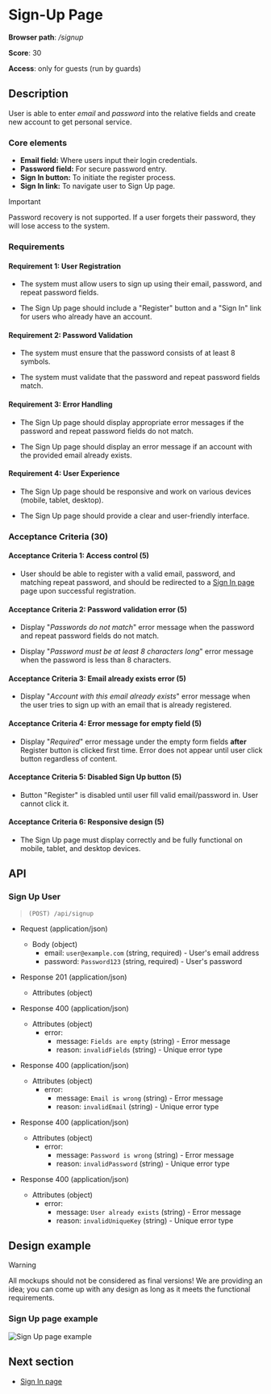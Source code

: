 # Sign-Up Page

**Browser path**: _/signup_

**Score**: 30

**Access**: only for guests (run by guards)  

## Description

User is able to enter _email_ and _password_ into the relative fields and create new account to get personal service.

### Core elements

- **Email field:** Where users input their login credentials.
- **Password field:** For secure password entry.
- **Sign In button:** To initiate the register process.
- **Sign In link:** To navigate user to Sign Up page.

> [!IMPORTANT]
> Password recovery is not supported. If a user forgets their password, they will lose access to the system.

### Requirements

#### Requirement 1: User Registration

- The system must allow users to sign up using their email, password, and repeat password fields.

- The Sign Up page should include a "Register" button and a "Sign In" link for users who already have an account.

#### Requirement 2: Password Validation

- The system must ensure that the password consists of at least 8 symbols.

- The system must validate that the password and repeat password fields match.

#### Requirement 3: Error Handling

- The Sign Up page should display appropriate error messages if the password and repeat password fields do not match.

- The Sign Up page should display an error message if an account with the provided email already exists.

#### Requirement 4: User Experience

- The Sign Up page should be responsive and work on various devices (mobile, tablet, desktop).

- The Sign Up page should provide a clear and user-friendly interface.

### Acceptance Criteria (30)

#### Acceptance Criteria 1: Access control (5)

- User should be able to register with a valid email, password, and matching repeat password, and should be redirected to a [Sign In page](./sign-in.md) page upon successful registration.

#### Acceptance Criteria 2: Password validation error (5)

- Display "_Passwords do not match_" error message when the password and repeat password fields do not match.

- Display "_Password must be at least 8 characters long_" error message when the password is less than 8 characters.

#### Acceptance Criteria 3: Email already exists error (5)

- Display "_Account with this email already exists_" error message when the user tries to sign up with an email that is already registered.

#### Acceptance Criteria 4: Error message for empty field (5)

- Display "_Required_" error message under the empty form fields **after** Register button is clicked first time. Error does not appear until user click button regardless of content.

#### Acceptance Criteria 5: Disabled Sign Up button (5)

- Button "Register" is disabled until user fill valid email/password in. User cannot click it.

#### Acceptance Criteria 6: Responsive design (5)

- The Sign Up page must display correctly and be fully functional on mobile, tablet, and desktop devices.

## API

### Sign Up User

> `(POST) /api/signup`

- Request (application/json)
  - Body (object)
    - email: `user@example.com` (string, required) - User's email address
    - password: `Password123` (string, required) - User's password

- Response 201 (application/json)
  - Attributes (object)

- Response 400 (application/json)
  - Attributes (object)
    - error:
      - message: `Fields are empty` (string) - Error message
      - reason: `invalidFields` (string) - Unique error type

- Response 400 (application/json)
  - Attributes (object)
    - error:
      - message: `Email is wrong` (string) - Error message
      - reason: `invalidEmail` (string) - Unique error type

- Response 400 (application/json)
  - Attributes (object)
    - error:
      - message: `Password is wrong` (string) - Error message
      - reason: `invalidPassword` (string) - Unique error type

- Response 400 (application/json)
  - Attributes (object)
    - error:
      - message: `User already exists` (string) - Error message
      - reason: `invalidUniqueKey` (string) - Unique error type

## Design example

> [!WARNING]
> All mockups should not be considered as final versions! We are providing an idea; you can come up with any design as long as it meets the functional requirements.

### Sign Up page example

![Sign Up page example](./desgins/signup.png)

## Next section

- [Sign In page](./sign-in.md)
